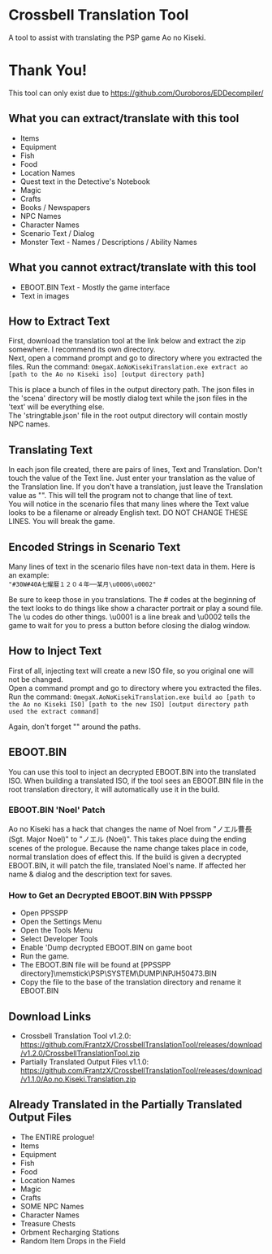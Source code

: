 # Crossbell Translation Tool
A tool to assist with translating the PSP game Ao no Kiseki.

# Thank You!
This tool can only exist due to https://github.com/Ouroboros/EDDecompiler/

## What you can extract/translate with this tool
+ Items
+ Equipment
+ Fish
+ Food
+ Location Names
+ Quest text in the Detective's Notebook
+ Magic
+ Crafts
+ Books / Newspapers
+ NPC Names
+ Character Names
+ Scenario Text / Dialog
+ Monster Text - Names / Descriptions / Ability Names

## What you cannot extract/translate with this tool
+ EBOOT.BIN Text - Mostly the game interface
+ Text in images

## How to Extract Text 
First, download the translation tool at the link below and extract the zip somewhere. I recommend its own directory.  
Next, open a command prompt and go to directory where you extracted the files. Run the command:
`OmegaX.AoNoKisekiTranslation.exe extract ao [path to the Ao no Kiseki iso] [output directory path]`

This is place a bunch of files in the output directory path.
The json files in the 'scena' directory will be mostly dialog text while the json files in the 'text' will be everything else.  
The 'stringtable.json' file in the root output directory will contain mostly NPC names.

## Translating Text
In each json file created, there are pairs of lines, Text and Translation. Don't touch the value of the Text line.  Just enter your translation as the value of the Translation line. If you don't have a translation, just leave the Translation value as "". This will tell the program not to change that line of text.  
You will notice in the scenario files that many lines where the Text value looks to be a filename or already English text. DO NOT CHANGE THESE LINES. You will break the game.

## Encoded Strings in Scenario Text
Many lines of text in the scenario files have non-text data in them. Here is an example:  
`"#30W#40A七耀暦１２０４年──某月\u0006\u0002"`

Be sure to keep those in you translations. The # codes at the beginning of the text looks to do things like show a character portrait or play a sound file. The \u codes do other things. \u0001 is a line break and \u0002 tells the game to wait for you to press a button before closing the dialog window.

## How to Inject Text
First of all, injecting text will create a new ISO file, so you original one will not be changed.  
Open a command prompt and go to directory where you extracted the files. Run the command:
`OmegaX.AoNoKisekiTranslation.exe build ao [path to the Ao no Kiseki ISO] [path to the new ISO] [output directory path used the extract command]`

Again, don't forget "" around the paths.
 
## EBOOT.BIN
You can use this tool to inject an decrypted EBOOT.BIN into the translated ISO. When building a translated ISO, if the tool sees an EBOOT.BIN file in the root translation directory, it will automatically use it in the build.
 
### EBOOT.BIN 'Noel' Patch
Ao no Kiseki has a hack that changes the name of Noel from "ノエル曹長 (Sgt. Major Noel)" to "ノエル (Noel)". This takes place duing the ending scenes of the prologue. Because the name change takes place in code, normal translation does of effect this. If the build is given a decrypted EBOOT.BIN, it will patch the file, translated Noel's name. If affected her name & dialog and the description text for saves.
 
### How to Get an Decrypted EBOOT.BIN With PPSSPP
+ Open PPSSPP
+ Open the Settings Menu
+ Open the Tools Menu
+ Select Developer Tools
+ Enable 'Dump decrypted EBOOT.BIN on game boot
+ Run the game.
+ The EBOOT.BIN file will be found at [PPSSPP directory]\memstick\PSP\SYSTEM\DUMP\NPJH50473.BIN
+ Copy the file to the base of the translation directory and rename it EBOOT.BIN 
 
## Download Links
+ Crossbell Translation Tool v1.2.0: https://github.com/FrantzX/CrossbellTranslationTool/releases/download/v1.2.0/CrossbellTranslationTool.zip
+ Partially Translated Output Files v1.1.0: https://github.com/FrantzX/CrossbellTranslationTool/releases/download/v1.1.0/Ao.no.Kiseki.Translation.zip

## Already Translated in the Partially Translated Output Files
+ The ENTIRE prologue!
+ Items
+ Equipment
+ Fish
+ Food
+ Location Names
+ Magic
+ Crafts
+ SOME NPC Names
+ Character Names
+ Treasure Chests
+ Orbment Recharging Stations
+ Random Item Drops in the Field
